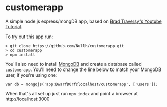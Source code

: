# customerapp
A simple node.js express/mongDB app, based on [Brad Traversy's Youtube Tutorial](https://youtu.be/gnsO8-xJ8rs).

To try out this app run:
```
> git clone https://github.com/Nullh/customerapp.git
> cd customerapp
> npm install
```
You'll also need to install [MongoDB](https://www.mongodb.com/download-center?jmp=nav#community]) and create a database called `customerapp`. You'll need to change the line below to match your MongoDB user, if you're using one:
```
var db = mongojs('app:DwarfD0rf@localhost/customerapp', ['users']);
```
When that's all set up just run `npm index` and point a browser at http://localhost:3000
